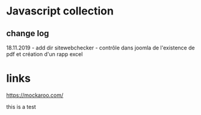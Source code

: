 
# Javascript collection

## change log

18.11.2019 - add dir sitewebchecker - contrôle dans joomla de l'existence de pdf et création d'un rapp excel

# links

https://mockaroo.com/


this is a test